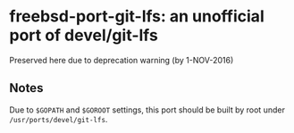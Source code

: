 # freebsd-port-git-lfs: an unofficial port of devel/git-lfs

Preserved here due to deprecation warning (by 1-NOV-2016)

## Notes

Due to `$GOPATH` and `$GOROOT` settings, this port should be built by root under `/usr/ports/devel/git-lfs`.
